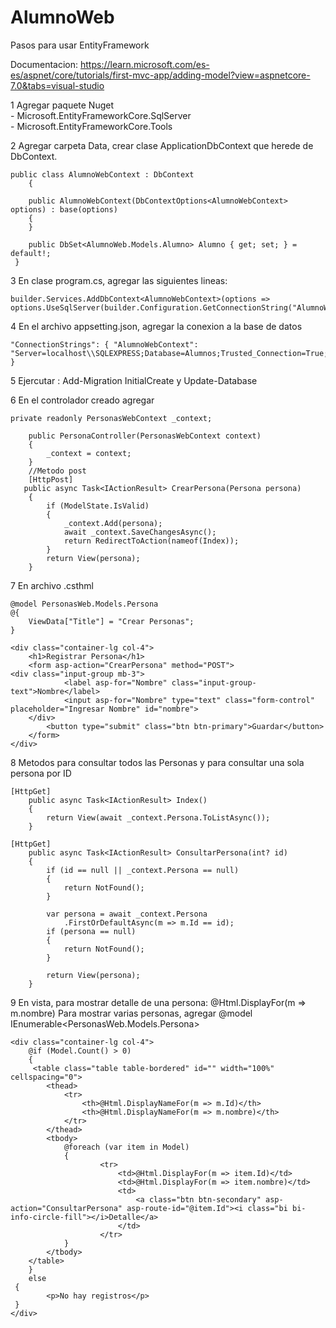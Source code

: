 # AlumnoWeb
Pasos para usar EntityFramework

Documentacion: https://learn.microsoft.com/es-es/aspnet/core/tutorials/first-mvc-app/adding-model?view=aspnetcore-7.0&tabs=visual-studio

1 Agregar paquete Nuget  
	- Microsoft.EntityFrameworkCore.SqlServer  
	- Microsoft.EntityFrameworkCore.Tools  
	
2 Agregar carpeta Data, crear clase ApplicationDbContext que herede de DbContext.

	public class AlumnoWebContext : DbContext
    	{

        public AlumnoWebContext(DbContextOptions<AlumnoWebContext> options) : base(options)
        {
        }

        public DbSet<AlumnoWeb.Models.Alumno> Alumno { get; set; } = default!;
   	 }
    
3 En clase program.cs, agregar las siguientes lineas:

	builder.Services.AddDbContext<AlumnoWebContext>(options =>
	options.UseSqlServer(builder.Configuration.GetConnectionString("AlumnoWebContext")));
      
4 En el archivo appsetting.json, agregar la conexion a la base de datos

	"ConnectionStrings": { "AlumnoWebContext": "Server=localhost\\SQLEXPRESS;Database=Alumnos;Trusted_Connection=True;MultipleActiveResultSets=true;TrustServerCertificate=True;" }
  
5 Ejercutar : Add-Migration InitialCreate y Update-Database  

6 En el controlador creado agregar

	private readonly PersonasWebContext _context;

        public PersonaController(PersonasWebContext context)
        {
            _context = context;
        }
        //Metodo post
        [HttpPost]
       public async Task<IActionResult> CrearPersona(Persona persona)
        {
            if (ModelState.IsValid)
            {
                _context.Add(persona);
                await _context.SaveChangesAsync();
                return RedirectToAction(nameof(Index));
            }
            return View(persona);
        }
7 En archivo .csthml

	@model PersonasWeb.Models.Persona
	@{
    	ViewData["Title"] = "Crear Personas";
	}
	
	<div class="container-lg col-4">
    	<h1>Registrar Persona</h1>
    	<form asp-action="CrearPersona" method="POST">
	<div class="input-group mb-3">
            	<label asp-for="Nombre" class="input-group-text">Nombre</label>
            	<input asp-for="Nombre" type="text" class="form-control" placeholder="Ingresar Nombre" id="nombre">
        </div>
        	<button type="submit" class="btn btn-primary">Guardar</button>
    	</form>
	</div>

8 Metodos para consultar todos las Personas y para consultar una sola persona por ID
        
	[HttpGet]
        public async Task<IActionResult> Index()
        {
            return View(await _context.Persona.ToListAsync());
        }
	
	[HttpGet]
        public async Task<IActionResult> ConsultarPersona(int? id)
        {
            if (id == null || _context.Persona == null)
            {
                return NotFound();
            }

            var persona = await _context.Persona
                .FirstOrDefaultAsync(m => m.Id == id);
            if (persona == null)
            {
                return NotFound();
            }

            return View(persona);
        }

9 En vista, para mostrar detalle de una persona:
		@Html.DisplayFor(m => m.nombre)
Para mostrar varias personas, agregar @model IEnumerable<PersonasWeb.Models.Persona>

	<div class="container-lg col-4">
    	@if (Model.Count() > 0)
    	{
       	 <table class="table table-bordered" id="" width="100%" cellspacing="0">
            <thead>
                <tr>
                    <th>@Html.DisplayNameFor(m => m.Id)</th>
                    <th>@Html.DisplayNameFor(m => m.nombre)</th>
                </tr>
            </thead>
            <tbody>
                @foreach (var item in Model)
                {
                    	<tr>
                        	<td>@Html.DisplayFor(m => item.Id)</td>
                        	<td>@Html.DisplayFor(m => item.nombre)</td>
                        	<td>
                            	<a class="btn btn-secondary" asp-action="ConsultarPersona" asp-route-id="@item.Id"><i class="bi bi-info-circle-fill"></i>Detalle</a>
                        	</td>
                    	</tr>
                }
            </tbody>
        </table>
    	}
    	else
   	 {
        	<p>No hay registros</p>
   	 }
	</div>
